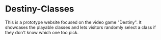 # Destiny-Classes
This is a prototype website focused on the video game "Destiny". It showcases the playable classes and lets visitors randomly select a class if they don't know which one too pick.
